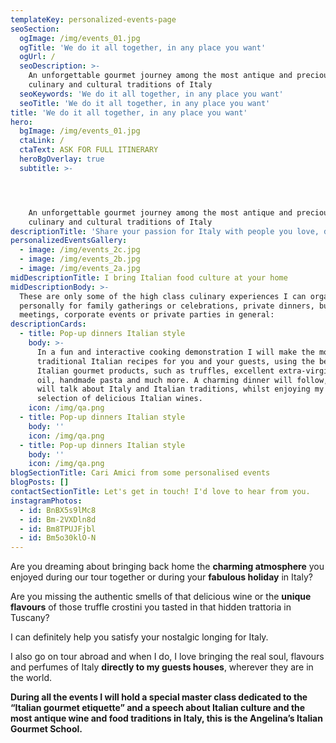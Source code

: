 ```yaml
---
templateKey: personalized-events-page
seoSection:
  ogImage: /img/events_01.jpg
  ogTitle: 'We do it all together, in any place you want'
  ogUrl: /
  seoDescription: >-
    An unforgettable gourmet journey among the most antique and precious
    culinary and cultural traditions of Italy
  seoKeywords: 'We do it all together, in any place you want'
  seoTitle: 'We do it all together, in any place you want'
title: 'We do it all together, in any place you want'
hero:
  bgImage: /img/events_01.jpg
  ctaLink: /
  ctaText: ASK FOR FULL ITINERARY
  heroBgOverlay: true
  subtitle: >-




    An unforgettable gourmet journey among the most antique and precious
    culinary and cultural traditions of Italy
descriptionTitle: 'Share your passion for Italy with people you love, directly at your place'
personalizedEventsGallery:
  - image: /img/events_2c.jpg
  - image: /img/events_2b.jpg
  - image: /img/events_2a.jpg
midDescriptionTitle: I bring Italian food culture at your home
midDescriptionBody: >-
  These are only some of the high class culinary experiences I can organise
  personally for family gatherings or celebrations, private dinners, business
  meetings, corporate events or private parties in general:
descriptionCards:
  - title: Pop-up dinners Italian style
    body: >-
      In a fun and interactive cooking demonstration I will make the most
      traditional Italian recipes for you and your guests, using the best
      Italian gourmet products, such as truffles, excellent extra-virgin olive
      oil, handmade pasta and much more. A charming dinner will follow, where we
      will talk about Italy and Italian traditions, whilst enjoying my personal
      selection of delicious Italian wines.
    icon: /img/qa.png
  - title: Pop-up dinners Italian style
    body: ''
    icon: /img/qa.png
  - title: Pop-up dinners Italian style
    body: ''
    icon: /img/qa.png
blogSectionTitle: Cari Amici from some personalised events
blogPosts: []
contactSectionTitle: Let's get in touch! I'd love to hear from you.
instagramPhotos:
  - id: BnBX5s9lMc8
  - id: Bm-2VXDln8d
  - id: Bm8TPUJFjbl
  - id: Bm5o30klO-N
---
```

Are you dreaming about bringing back home the **charming atmosphere** you enjoyed during our tour together or during your **fabulous holiday** in Italy?

Are you missing the authentic smells of that delicious wine or the **unique flavours** of those truffle crostini you tasted in that hidden trattoria in Tuscany?

I can definitely help you satisfy your nostalgic longing for Italy.

I also go on tour abroad and when I do, I love bringing the real soul, flavours and perfumes of Italy **directly to my guests houses**, wherever they are in the world.

**During all the events I will hold a special master class dedicated to the “Italian gourmet etiquette” and a speech about Italian culture and the most antique wine and food traditions in Italy, this is the Angelina’s Italian Gourmet School.**
